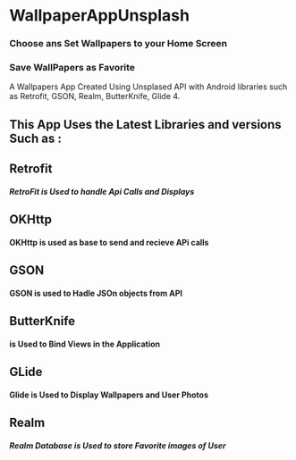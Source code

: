 # WallpaperAppUnsplash

### Choose ans Set Wallpapers to your Home Screen 
### Save WallPapers as Favorite

A Wallpapers App Created Using Unsplased API with Android libraries such as Retrofit, GSON, Realm, ButterKnife, Glide 4.
## This App Uses the Latest Libraries and versions Such as :

## Retrofit
##### RetroFit is Used to handle Api Calls and Displays

## OKHttp
#### OKHttp is used as base to send and recieve APi calls

## GSON
#### GSON is used to Hadle JSOn objects from API

## ButterKnife
#### is Used to Bind Views in the Application

## GLide
#### Glide is Used to Display Wallpapers and User Photos

## Realm
##### Realm Database is Used to store Favorite images of User
